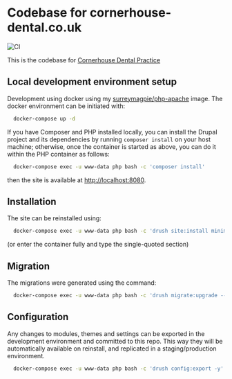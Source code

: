 # Codebase for cornerhouse-dental.co.uk

![CI](https://github.com/surreymagpie/cornerhouse-dental.co.uk/workflows/CI/badge.svg)

This is the codebase for [Cornerhouse Dental Practice](www.cornerhouse-dental.co.uk)

## Local development environment setup

Development using docker using my [surreymagpie/php-apache](https://www.github.com/surreymagpie/php-apache) image. The docker environment can be initiated with:

```bash
  docker-compose up -d
```

If you have Composer and PHP installed locally, you can install the Drupal project and its dependencies by running `composer install` on your host machine; otherwise, once the container is started as above, you can do it within the PHP container as follows:

```bash
  docker-compose exec -u www-data php bash -c 'composer install'
```

then the site is available at [http://localhost:8080](http://localhost:8080).

## Installation

The site can be reinstalled using:

```bash
  docker-compose exec -u www-data php bash -c 'drush site:install minimal --db-url="mysql://drupal:drupal@db:3306/drupal" --site-name="Cornerhouse Dental Practice" --existing-config -y'
```

(or enter the container fully and type the single-quoted section)

## Migration

The migrations were generated using the command:

```bash
  docker-compose exec -u www-data php bash -c 'drush migrate:upgrade --legacy-db-key=drupal7 --legacy-root=https://www.cornerhouse-dental.co.uk --configure-only'
```

## Configuration

Any changes to modules, themes and settings can be exported in the development environment and committed to this repo. This way they will be automatically available on reinstall, and replicated in a staging/production environment.

```bash
  docker-compose exec -u www-data php bash -c 'drush config:export -y'
```
